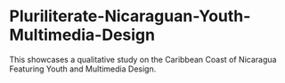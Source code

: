 # Pluriliterate-Nicaraguan-Youth-Multimedia-Design
This showcases a qualitative study on the Caribbean Coast of Nicaragua Featuring Youth and Multimedia Design. 
